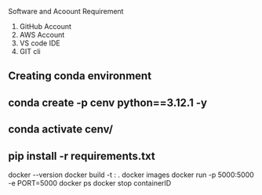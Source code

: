 Software and Acoount Requirement
 1. GitHub Account
 2. AWS Account
 3. VS code IDE
 4. GIT cli

 Creating conda environment
 ----

 conda create -p cenv python==3.12.1  -y
 ----

 conda activate cenv/
 ------

 pip install -r requirements.txt
 -------
 docker --version
 docker build -t <imagename>:<tagename> .
 docker images
 docker run -p 5000:5000 -e PORT=5000 <ID>
 docker ps
 docker stop containerID

 
